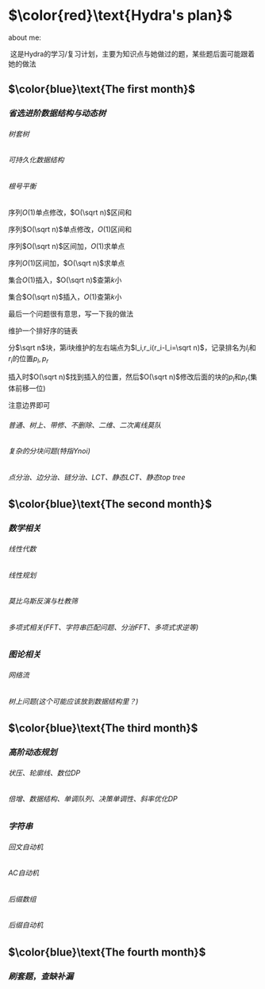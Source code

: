 # $\color{red}\text{Hydra's plan}$

about me:

​	这是$\text{Hydra}$的学习/复习计划，主要为知识点与她做过的题，某些题后面可能跟着她的做法

## $\color{blue}\text{The first month}$

### $省选进阶数据结构与动态树$

###### 树套树

###### 可持久化数据结构

###### 根号平衡

序列$O(1)$单点修改，$O(\sqrt n)$区间和

序列$O(\sqrt n)$单点修改，$O(1)$区间和

序列$O(\sqrt n)$区间加，$O(1)$求单点

序列$O(1)$区间加，$O(\sqrt n)$求单点

集合$O(1)$插入，$O(\sqrt n)$查第$k$小

集合$O(\sqrt n)$插入，$O(1)$查第$k$小



最后一个问题很有意思，写一下我的做法

维护一个排好序的链表

分$\sqrt n$块，第$i$块维护的左右端点为$l_i,r_i(r_i-l_i=\sqrt n)$，记录排名为$l_i$和$r_i$的位置$p_l,p_r$

插入时$O(\sqrt n)$找到插入的位置，然后$O(\sqrt n)$修改后面的块的$p_l$和$p_r$(集体前移一位)

注意边界即可

###### 普通、树上、带修、不删除、二维、二次离线莫队

###### 复杂的分块问题(特指$\text{Ynoi}$)

###### 点分治、边分治、链分治、$\text{LCT}$、静态$\text{LCT}$、静态$\text{top tree}$

## $\color{blue}\text{The second month}$

### $数学相关$

###### 线性代数

###### 线性规划

###### 莫比乌斯反演与杜教筛

###### 多项式相关($\text{FFT}$、字符串匹配问题、分治$\text{FFT}$、多项式求逆等)

### $图论相关$

###### 网络流

###### 树上问题(这个可能应该放到数据结构里？)

## $\color{blue}\text{The third month}$

### $高阶动态规划$

###### 状压、轮廓线、数位DP

###### 倍增、数据结构、单调队列、决策单调性、斜率优化DP

### $字符串$

###### 回文自动机

###### AC自动机

###### 后缀数组

###### 后缀自动机

## $\color{blue}\text{The fourth month}$

### $\displaystyle 刷套题，查缺补漏$

